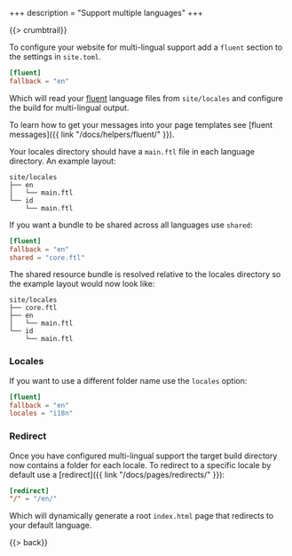 +++
description = "Support multiple languages"
+++

{{> crumbtrail}}

To configure your website for multi-lingual support add a `fluent` section to the settings in `site.toml`.

```toml
[fluent]
fallback = "en"
```

Which will read your [fluent](https://www.projectfluent.org/) language files from `site/locales` and configure the build for multi-lingual output.

To learn how to get your messages into your page templates see [fluent messages]({{ link "/docs/helpers/fluent/" }}).

Your locales directory should have a `main.ftl` file in each language directory. An example layout:

```
site/locales
├── en
│   └── main.ftl
└── id
    └── main.ftl
```

If you want a bundle to be shared across all languages use `shared`:

```toml
[fluent]
fallback = "en"
shared = "core.ftl"
```

The shared resource bundle is resolved relative to the locales directory so the example layout would now look like:

```
site/locales
├── core.ftl
├── en
│   └── main.ftl
└── id
    └── main.ftl
```

### Locales

If you want to use a different folder name use the `locales` option:

```toml
[fluent]
fallback = "en"
locales = "i18n"
```

### Redirect

Once you have configured multi-lingual support the target build directory now contains a folder for each locale. To redirect to a specific locale by default use a [redirect]({{ link "/docs/pages/redirects/" }}):

```toml
[redirect]
"/" = "/en/"
```

Which will dynamically generate a root `index.html` page that redirects to your default language.

{{> back}}

